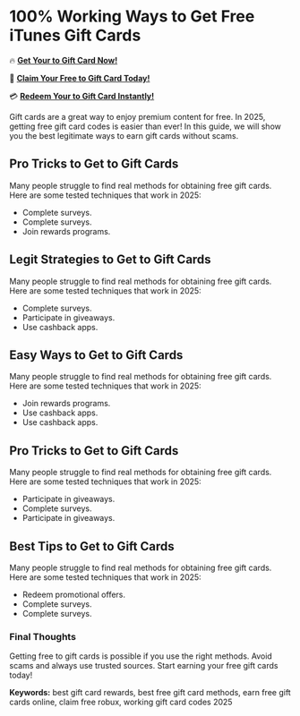 # 100% Working Ways to Get Free iTunes Gift Cards

🔥 **[Get Your to Gift Card Now!](https://www.apkhub.site/)**  

🎁 **[Claim Your Free to Gift Card Today!](https://www.apkhub.site/)**  

💳 **[Redeem Your to Gift Card Instantly!](https://www.apkhub.site/)**  

Gift cards are a great way to enjoy premium content for free. In 2025, getting free gift card codes is easier than ever! In this guide, we will show you the best legitimate ways to earn gift cards without scams.

## Pro Tricks to Get to Gift Cards

Many people struggle to find real methods for obtaining free gift cards. Here are some tested techniques that work in 2025:

- Complete surveys.
- Complete surveys.
- Join rewards programs.

## Legit Strategies to Get to Gift Cards

Many people struggle to find real methods for obtaining free gift cards. Here are some tested techniques that work in 2025:

- Complete surveys.
- Participate in giveaways.
- Use cashback apps.

## Easy Ways to Get to Gift Cards

Many people struggle to find real methods for obtaining free gift cards. Here are some tested techniques that work in 2025:

- Join rewards programs.
- Use cashback apps.
- Use cashback apps.

## Pro Tricks to Get to Gift Cards

Many people struggle to find real methods for obtaining free gift cards. Here are some tested techniques that work in 2025:

- Participate in giveaways.
- Complete surveys.
- Participate in giveaways.

## Best Tips to Get to Gift Cards

Many people struggle to find real methods for obtaining free gift cards. Here are some tested techniques that work in 2025:

- Redeem promotional offers.
- Complete surveys.
- Complete surveys.

### Final Thoughts

Getting free to gift cards is possible if you use the right methods. Avoid scams and always use trusted sources. Start earning your free gift cards today!

**Keywords:** best gift card rewards, best free gift card methods, earn free gift cards online, claim free robux, working gift card codes 2025
